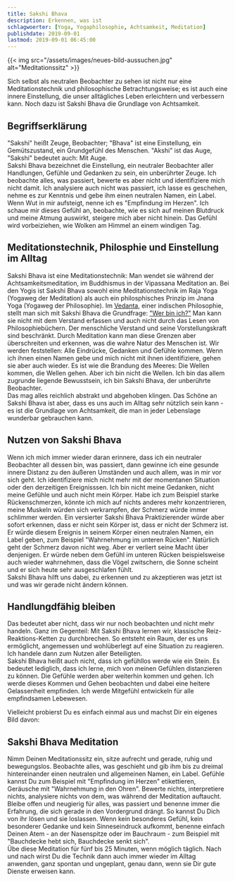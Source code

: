 ```yaml
---
title: Sakshi Bhava
description: Erkennen, was ist
schlagwoerter: [Yoga, Yogaphilosophie, Achtsamkeit, Meditation]
publishdate: 2019-09-01
lastmod: 2019-09-01 06:45:00
---
```


{{< img src="/assets/images/neues-bild-aussuchen.jpg" alt="Meditationssitz" >}}

Sich selbst als neutralen Beobachter zu sehen ist nicht nur eine Meditationstechnik und philosophische Betrachtungsweise; es ist auch eine innere Einstellung, die  unser alltägliches Leben erleichtern und verbessern kann. Noch dazu ist Sakshi Bhava die Grundlage von Achtsamkeit.

## Begriffserklärung

"Sakshi" heißt Zeuge, Beobachter; "Bhava" ist eine Einstellung, ein Gemütszustand, ein Grundgefühl des Menschen. "Akshi" ist das Auge, "Sakshi" bedeutet auch: Mit Auge.    
Sakshi Bhava bezeichnet die Einstellung, ein neutraler Beobachter aller Handlungen, Gefühle und Gedanken zu sein, ein unberührter Zeuge. Ich beobachte alles, was passiert, bewerte es aber nicht und identifiziere mich nicht damit. Ich analysiere auch nicht was passiert, ich lasse es geschehen, nehme es zur Kenntnis und gebe ihm einen neutralen Namen, ein Label.  
Wenn Wut in mir aufsteigt, nenne ich es "Empfindung im Herzen". Ich schaue mir dieses Gefühl an, beobachte, wie es sich auf meinen Blutdruck und meine Atmung auswirkt, steigere mich aber nicht hinein. Das Gefühl wird vorbeiziehen, wie Wolken am Himmel an einem windigen Tag.

## Meditationstechnik, Philosphie und Einstellung im Alltag

Sakshi Bhava ist eine Meditationstechnik: Man wendet sie während der Achtsamkeitsmeditation, im Buddhismus in der Vipassana Meditation an. Bei den Yogis ist Sakshi Bhava sowohl eine Meditationstechnik im Raja Yoga (Yogaweg der Meditation) als auch ein  philosphisches Prinzip im Jnana Yoga (Yogaweg der Philosophie). Im [Vedanta][1], einer indischen Philosophie, stellt man sich mit Sakshi Bhava die Grundfrage: ["Wer bin ich?"][2] Man kann sie nicht mit dem Verstand erfassen und auch nicht durch das Lesen von Philosophiebüchern. Der menschliche Verstand und seine Vorstellungskraft sind beschränkt. Durch Meditation kann man diese Grenzen aber überschreiten und erkennen, was die wahre Natur des Menschen ist. Wir werden feststellen: Alle Eindrücke, Gedanken und Gefühle kommen. Wenn ich ihnen einen Namen gebe und mich nicht mit ihnen identifiziere, gehen sie aber auch wieder. Es ist wie die Brandung des Meeres: Die Wellen kommen, die Wellen gehen. Aber ich bin nicht die Wellen. Ich bin das allem zugrunde liegende Bewusstsein, ich bin Sakshi Bhava, der unberührte Beobachter.         
Das mag alles reichlich abstrakt und abgehoben klingen. Das Schöne an Sakshi Bhava ist aber, dass es uns auch im Alltag sehr nützlich sein kann - es ist die Grundlage von Achtsamkeit, die man in jeder Lebenslage wunderbar gebrauchen kann.

## Nutzen von Sakshi Bhava

Wenn ich mich immer wieder daran erinnere, dass ich ein neutraler Beobachter all dessen bin, was passiert, dann gewinne ich eine gesunde innere Distanz zu den äußeren Umständen und auch allem, was in mir vor sich geht. Ich identifiziere mich nicht mehr mit der momentanen Situation oder den derzeitigen Ereignisssen. Ich bin nicht meine Gedanken, nicht meine Gefühle und auch nicht mein Körper. Habe ich zum Beispiel starke Rückenschmerzen, könnte ich mich auf nichts anderes mehr konzentrieren, meine Muskeln würden sich verkrampfen, der Schmerz würde immer schlimmer werden. Ein versierter Sakshi Bhava Praktizierender würde aber sofort erkennen, dass er nicht sein Körper ist, dass er nicht der Schmerz ist. Er würde diesem Ereignis in seinem Körper einen neutralen Namen, ein Label geben, zum Beispiel "Wahrnehmung im unteren Rücken". Natürlich geht der Schmerz davon nicht weg. Aber er verliert seine Macht über denjenigen. Er würde neben dem Gefühl im unteren Rücken beispielsweise auch wieder wahrnehmen, dass die Vögel zwitschern, die Sonne scheint und er sich heute sehr ausgeschlafen fühlt.        
Sakshi Bhava hilft uns dabei, zu erkennen und zu akzeptieren was jetzt ist und was wir gerade nicht ändern können.     

## Handlungdfähig bleiben

Das bedeutet aber nicht, dass wir nur noch beobachten und nicht mehr handeln. Ganz im Gegenteil: Mit Sakshi Bhava lernen wir, klassische Reiz-Reaktions-Ketten zu durchbrechen. So entsteht ein Raum, der es uns ermöglicht, angemessen und wohlüberlegt auf eine Situation zu reagieren. Ich handele dann zum Nutzen aller Beteiligten.        
Sakshi Bhava heißt auch nicht, dass ich gefühllos werde wie ein Stein. Es bedeutet lediglich, dass ich lerne, mich von meinen Gefühlen distanzieren zu können. Die Gefühle werden aber weiterhin kommen und gehen. Ich werde dieses Kommen und Gehen beobachten und dabei eine heitere Gelassenheit empfinden. Ich werde Mitgefühl entwickeln für alle empfindsamen Lebewesen. 

Vielleicht probierst Du es einfach einmal aus und machst Dir ein eigenes Bild davon:

## Sakshi Bhava Meditation

Nimm Deinen Meditationssitz ein, sitze aufrecht und gerade, ruhig und bewegungslos. Beobachte alles, was geschieht und gib ihm bis zu dreimal hintereinander einen neutralen und allgemeinen Namen, ein Label. Gefühle kannst Du zum Beispiel mit "Empfindung im Herzen" etikettieren, Geräusche mit "Wahrnehmung in den Ohren". Bewerte nichts, interpretiere nichts, analysiere nichts von dem, was während der Meditation auftaucht. Bleibe offen und neugierig für alles, was passiert und benenne immer die Erfahrung, die sich gerade in den Vordergrund drängt. So kannst Du Dich von ihr lösen und sie loslassen. Wenn kein besonderes Gefühl, kein besonderer Gedanke und kein Sinneseindruck aufkommt, benenne einfach Deinen Atem - an der Nasenspitze oder im Bauchraum - zum Beispiel mit "Bauchdecke hebt sich, Bauchdecke senkt sich".       
Übe diese Meditation für fünf bis 25 Minuten, wenn möglich täglich. Nach und nach wirst Du die Technik dann auch immer wieder im Alltag anwenden, ganz spontan und ungeplant, genau dann, wenn sie Dir gute Dienste erweisen kann.



[1]: /artikel/2019/vedanta
[2]: /artikel/2019/sat-chid-ananda/
